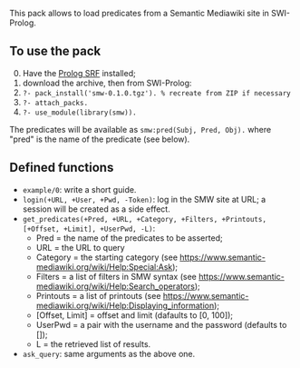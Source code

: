 This pack allows to load predicates from a Semantic Mediawiki site in SWI-Prolog.

## To use the pack

0. Have the [Prolog SRF](https://github.com/SemanticMediaWiki/SemanticResultFormats/pull/697) installed;
1. download the archive, then from SWI-Prolog:
2. ``?- pack_install('smw-0.1.0.tgz'). % recreate from ZIP if necessary``
3. ``?- attach_packs.``
4. ``?- use_module(library(smw)).``

The predicates will be available as
``
smw:pred(Subj, Pred, Obj).
``
where "pred" is the name of the predicate (see below).

## Defined functions

* ``example/0``: write a short guide.
* ``login(+URL, +User, +Pwd, -Token)``: log in the SMW site at URL; a session will be created as a side effect.
* ``get_predicates(+Pred, +URL, +Category, +Filters, +Printouts, [+Offset, +Limit], +UserPwd, -L)``:
  * Pred = the name of the predicates to be asserted;
  * URL = the URL to query
  * Category = the starting category (see https://www.semantic-mediawiki.org/wiki/Help:Special:Ask);
  * Filters = a list of filters in SMW syntax (see https://www.semantic-mediawiki.org/wiki/Help:Search_operators);
  * Printouts = a list of printouts (see https://www.semantic-mediawiki.org/wiki/Help:Displaying_information);
  * [Offset, Limit] = offset and limit (dafaults to [0, 100]);
  * UserPwd = a pair with the username and the password (defaults to []);
  * L = the retrieved list of results.
* ``ask_query``: same arguments as the above one.
